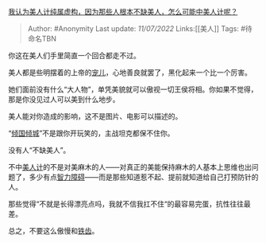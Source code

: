 [我认为美人计纯属虚构，因为那些人根本不缺美人，怎么可能中美人计呢？](https://www.zhihu.com/question/538192516/answer/2557078198)

> Author: #Anonymity
> Last update: *11/07/2022*
> Links:[[美人]]
> Tags:  #待命名TBN

你这在美人们手里简直一个回合都走不过。

美人都是些明摆着的上帝的[宠儿](https://www.zhihu.com/search?q=%E5%AE%A0%E5%84%BF&search_source=Entity&hybrid_search_source=Entity&hybrid_search_extra=%7B%22sourceType%22%3A%22answer%22%2C%22sourceId%22%3A2557078198%7D)，心地善良就罢了，黑化起来一个比一个厉害。

她们面前没有什么“大人物”，单凭美貌就可以傲视一切王侯将相。你如果不觉得，那是你没见过人可以美到什么地步。

美人能对你造成的影响，这不是图片、电影可以描述的。

“[倾国倾城](https://www.zhihu.com/search?q=%E5%80%BE%E5%9B%BD%E5%80%BE%E5%9F%8E&search_source=Entity&hybrid_search_source=Entity&hybrid_search_extra=%7B%22sourceType%22%3A%22answer%22%2C%22sourceId%22%3A2557078198%7D)”不是跟你开玩笑的，主战坦克都保不住你。

没有人“不缺美人”。

不中[美人计](https://www.zhihu.com/search?q=%E7%BE%8E%E4%BA%BA%E8%AE%A1&search_source=Entity&hybrid_search_source=Entity&hybrid_search_extra=%7B%22sourceType%22%3A%22answer%22%2C%22sourceId%22%3A2557078198%7D)的不是对美麻木的人——对真正的美能保持麻木的人基本上思维也出问题了，多少有点[智力障碍](https://www.zhihu.com/search?q=%E6%99%BA%E5%8A%9B%E9%9A%9C%E7%A2%8D&search_source=Entity&hybrid_search_source=Entity&hybrid_search_extra=%7B%22sourceType%22%3A%22answer%22%2C%22sourceId%22%3A2557078198%7D)——而是那些知道惹不起、提前就知道给自己打预防针的人。

那些觉得“不就是长得漂亮点吗，我就不信我扛不住“的最容易完蛋，抗性往往最差。

总之，不要这么傲慢和[铁齿](https://www.zhihu.com/search?q=%E9%93%81%E9%BD%BF&search_source=Entity&hybrid_search_source=Entity&hybrid_search_extra=%7B%22sourceType%22%3A%22answer%22%2C%22sourceId%22%3A2557078198%7D)。
